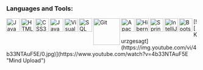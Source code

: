 
### Languages and Tools: 
<img align="left" alt="Java" width="35px" src="https://cdn.svgporn.com/logos/java.svg"/>
<img align="left" alt="HTML5" width="35px" src="https://cdn.svgporn.com/logos/html-5.svg" />
<img align="left" alt="CSS3" width="35px" src="https://cdn.svgporn.com/logos/css-3.svg" />
<img align="left" alt="JavaScript" width="35px" src="https://cdn.svgporn.com/logos/javascript.svg" />
<img align="left" alt="Visual Studio Code" width="35px" src="https://cdn.svgporn.com/logos/visual-studio-code.svg" />
<img align="left" alt="SQL" width="35px" src="https://cdn.svgporn.com/logos/mysql.svg" />
<img align="left" alt="Git" width="70px" src="https://cdn.svgporn.com/logos/git.svg" />
<img align="left" alt="Apache" width="35px" src="https://cdn.svgporn.com/logos/apache.svg" />
<img align="left" alt="Hibernate" width="35px" src="https://cdn.svgporn.com/logos/hibernate.svg" />
<img align="left" alt="Spring" width="35px" src="https://cdn.svgporn.com/logos/spring-icon.svg" />
<img align="left" alt="IntelliJ" width="35px" src="https://cdn.svgporn.com/logos/intellij-idea.svg" />
<img align="left" alt="Bootstrap" width="35px" src="https://cdn.svgporn.com/logos/bootstrap.svg" />
<p/>
[![Kurzgesagt](https://img.youtube.com/vi/4b33NTAuF5E/0.jpg)](https://www.youtube.com/watch?v=4b33NTAuF5E "Mind Upload")

